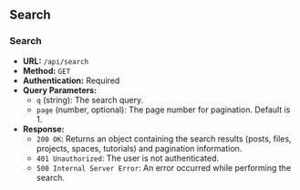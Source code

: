 ## Search

### Search

- **URL:** `/api/search`
- **Method:** `GET`
- **Authentication:** Required
- **Query Parameters:**
  - `q` (string): The search query.
  - `page` (number, optional): The page number for pagination. Default is 1.
- **Response:**
  - `200 OK`: Returns an object containing the search results (posts, files, projects, spaces, tutorials) and pagination information.
  - `401 Unauthorized`: The user is not authenticated.
  - `500 Internal Server Error`: An error occurred while performing the search.
